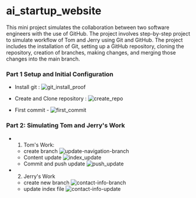 # ai_startup_website

This mini project simulates the collaboration between two software engineers with the use of GitHub.
The project involves step-by-step project to simulate workflow of Tom and Jerry using Git and GitHub. The project includes the installation of Git, setting up a GitHub repository, cloning the repository, creation of branches, making changes, and merging those changes into the main branch.

### Part 1 Setup and Initial Configuration

- Install git : ![git_install_proof](screenshots/01-git-version.png)

- Create and Clone repository : ![create_repo](screenshots/02-git-clone.png)

- First commit - ![first_commit](screenshots/03-index-first-change.png)

### Part 2: Simulating Tom and Jerry's Work

- 1. Tom's Work:
  - create branch ![update-navigation-branch](screenshots/05-git-branch.png)
  - Content update ![index_update](screenshots/06-tom-change.png)
  - Commit and push update ![push_update](screenshots/07-tom-change-push.png)
- 2. Jerry's Work
  - create new branch ![contact-info-branch](screenshots/08-pull-update.png)
  - update index file ![contact-info-update](screenshots/09-jerry-updade-push.png)